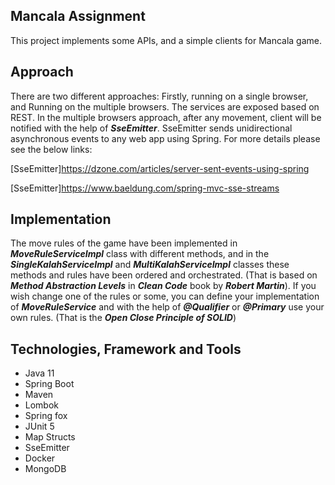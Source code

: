 ## Mancala Assignment
This project implements some APIs, and a simple clients for Mancala game.

## Approach
There are two different approaches: Firstly, running on a single browser, and Running on the multiple
browsers. The services are exposed based on REST. In the multiple browsers approach, after any movement, client will be
notified with the help of ***SseEmitter***. SseEmitter sends unidirectional asynchronous events
to any web app using Spring.
For more details please see the below links:

[SseEmitter]https://dzone.com/articles/server-sent-events-using-spring


[SseEmitter]https://www.baeldung.com/spring-mvc-sse-streams

## Implementation
The move rules of the game have been implemented in ***MoveRuleServiceImpl*** class with different methods,
and in the ***SingleKalahServiceImpl*** and ***MultiKalahServiceImpl*** classes these methods and rules have been 
ordered and orchestrated. (That is based on ***Method Abstraction Levels*** in ***Clean Code*** book by ***Robert Martin***).
If you wish change one of the rules or some, you can define your implementation 
of ***MoveRuleService*** and with the help of ***@Qualifier*** or ***@Primary*** use your own rules.
(That is the ***Open Close Principle of SOLID***)



## Technologies, Framework and Tools
-	Java 11
-	Spring Boot
-	Maven
-   Lombok
-   Spring fox
-	JUnit 5
-   Map Structs
-   SseEmitter
-   Docker
-	MongoDB
